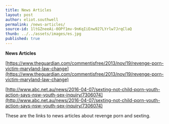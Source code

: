 ```yaml
---
title: News Articles
layout: post
author: eliot.southwell
permalink: /news-articles/
source-id: 1ltGZneeAi-0OPf1mv-9nKqIiEnw927LYrlw7JrqClaQ
thunb: ../../assets/images/es.jpg
published: true
---
```

**News Articles**

[https://www.theguardian.com/commentisfree/2013/nov/19/revenge-porn-victim-maryland-law-change](https://www.theguardian.com/commentisfree/2013/nov/19/revenge-porn-victim-maryland-law-change)

[http://www.abc.net.au/news/2016-04-07/sexting-not-child-porn-youth-action-says-nsw-youth-sex-inquiry/7306074](http://www.abc.net.au/news/2016-04-07/sexting-not-child-porn-youth-action-says-nsw-youth-sex-inquiry/7306074)

These are the links to news articles about revenge porn and sexting.

